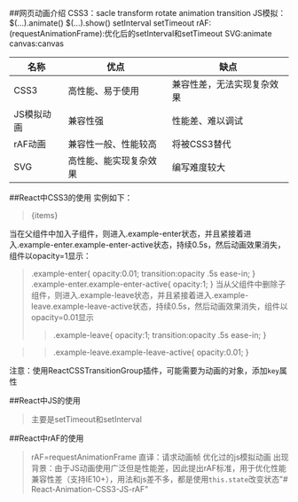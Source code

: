 
##网页动画介绍 
CSS3：sacle  transform rotate animation transition
JS模拟：$(...).animate()  $(...).show()  setInterval  setTimeout
rAF:(requestAnimationFrame):优化后的setInterval和setTimeout
SVG:animate
canvas:canvas

|名称|优点|缺点|
|---|---|---|
|CSS3|高性能、易于使用|兼容性差，无法实现复杂效果|
|JS模拟动画|兼容性强|性能差、难以调试|
|rAF动画|兼容性一般、性能较高|将被CSS3替代|
|SVG|高性能、能实现复杂效果|编写难度较大|

##React中CSS3的使用
实例如下：
><ReactCSSTransitionGroup transitionName="example">
>{items}
></ReactCSSTransitionGroup>

当在父组件中加入子组件，则进入.example-enter状态，并且紧接着进入.example-enter.example-enter-active状态，持续0.5s，然后动画效果消失，组件以opacity=1显示：
>.example-enter{
    opacity:0.01;
    transition:opacity .5s ease-in;
}
>.example-enter.example-enter-active{
    opacity:1;
}
当从父组件中删除子组件，则进入.example-leave状态，并且紧接着进入.example-leave.example-leave-active状态，持续0.5s，然后动画效果消失，组件以opacity=0.01显示
>>.example-leave{
    opacity:1;
    transition:opacity .5s ease-in;
}

>>.example-leave.example-leave-active{
    opacity:0.01;
}

注意：使用ReactCSSTransitionGroup插件，可能需要为动画的对象，添加`key`属性

##React中JS的使用
>主要是setTimeout和setInterval

##React中rAF的使用
>rAF=requestAnimationFrame 直译：请求动画帧
>优化过的js模拟动画
>出现背景：由于JS动画使用广泛但是性能差，因此提出rAF标准，用于优化性能
>兼容性差（支持IE10+），用法和js差不多，都是使用`this.state`改变状态"# React-Animation-CSS3-JS-rAF" 
